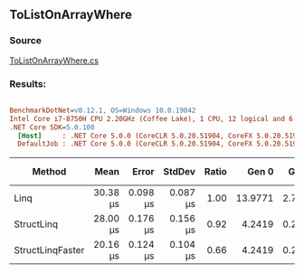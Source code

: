 ﻿## ToListOnArrayWhere

### Source
[ToListOnArrayWhere.cs](../../src/StructLinq.Benchmark/ToListOnArrayWhere.cs)

### Results:
``` ini

BenchmarkDotNet=v0.12.1, OS=Windows 10.0.19042
Intel Core i7-8750H CPU 2.20GHz (Coffee Lake), 1 CPU, 12 logical and 6 physical cores
.NET Core SDK=5.0.100
  [Host]     : .NET Core 5.0.0 (CoreCLR 5.0.20.51904, CoreFX 5.0.20.51904), X64 RyuJIT
  DefaultJob : .NET Core 5.0.0 (CoreCLR 5.0.20.51904, CoreFX 5.0.20.51904), X64 RyuJIT


```
|           Method |     Mean |    Error |   StdDev | Ratio |   Gen 0 |  Gen 1 | Gen 2 | Allocated |
|----------------- |---------:|---------:|---------:|------:|--------:|-------:|------:|----------:|
|             Linq | 30.38 μs | 0.098 μs | 0.087 μs |  1.00 | 13.9771 | 2.7466 |     - |  64.34 KB |
|       StructLinq | 28.00 μs | 0.176 μs | 0.156 μs |  0.92 |  4.2419 | 0.2747 |     - |  19.65 KB |
| StructLinqFaster | 20.16 μs | 0.124 μs | 0.104 μs |  0.66 |  4.2419 | 0.2747 |     - |  19.59 KB |
